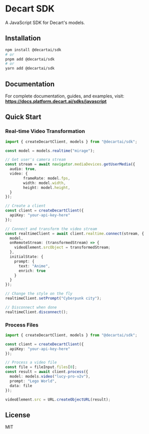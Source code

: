 # Decart SDK

A JavaScript SDK for Decart's models.

## Installation

```bash
npm install @decartai/sdk
# or
pnpm add @decartai/sdk
# or
yarn add @decartai/sdk
```

## Documentation

For complete documentation, guides, and examples, visit:
**https://docs.platform.decart.ai/sdks/javascript**

## Quick Start

### Real-time Video Transformation

```typescript
import { createDecartClient, models } from "@decartai/sdk";

const model = models.realtime("mirage");

// Get user's camera stream
const stream = await navigator.mediaDevices.getUserMedia({
  audio: true,
  video: { 
		frameRate: model.fps,
		width: model.width,
		height: model.height,
  }
});

// Create a client
const client = createDecartClient({
  apiKey: "your-api-key-here"
});

// Connect and transform the video stream
const realtimeClient = await client.realtime.connect(stream, {
  model,
  onRemoteStream: (transformedStream) => {
    videoElement.srcObject = transformedStream;
  },
  initialState: {
    prompt: {
      text: "Anime",
      enrich: true
    }
  }
});

// Change the style on the fly
realtimeClient.setPrompt("Cyberpunk city");

// Disconnect when done
realtimeClient.disconnect();
```

### Process Files

```typescript
import { createDecartClient, models } from "@decartai/sdk";

const client = createDecartClient({
  apiKey: "your-api-key-here"
});

// Process a video file
const file = fileInput.files[0];
const result = await client.process({
  model: models.video("lucy-pro-v2v"),
  prompt: "Lego World",
  data: file
});

videoElement.src = URL.createObjectURL(result);
```

## License

MIT
